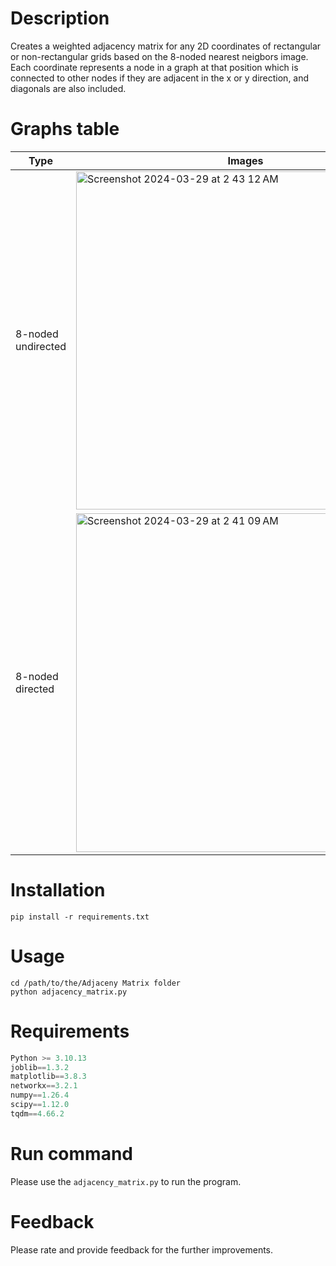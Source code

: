 # Description
Creates a weighted adjacency matrix for any 2D coordinates of rectangular or non-rectangular grids based on the 8-noded nearest neigbors image. Each coordinate represents a node in a graph at that position which is connected to other nodes if they are adjacent in the x or y direction, and diagonals are also included.

# Graphs table
| Type | Images |
| --- | --- |
| 8-noded undirected | <img width="541" alt="Screenshot 2024-03-29 at 2 43 12 AM" src="https://github.com/preethamam/Adjacency-Matrix-2D-Coordinates/assets/28588878/2b58a372-47f3-4312-871a-33354eb196e4"> |
| 8-noded directed | <img width="542" alt="Screenshot 2024-03-29 at 2 41 09 AM" src="https://github.com/preethamam/Adjacency-Matrix-2D-Coordinates/assets/28588878/b24eeef9-a3e8-4236-b28e-56e19c333b44"> |


# Installation
```shell
pip install -r requirements.txt
```

# Usage
```shell
cd /path/to/the/Adjaceny Matrix folder
python adjacency_matrix.py
```

# Requirements
```python
Python >= 3.10.13
joblib==1.3.2
matplotlib==3.8.3
networkx==3.2.1
numpy==1.26.4
scipy==1.12.0
tqdm==4.66.2
```

# Run command
Please use the `adjacency_matrix.py` to run the program.

# Feedback
Please rate and provide feedback for the further improvements.

